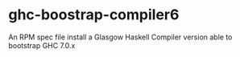 ghc-boostrap-compiler6
======================

An RPM spec file install a Glasgow Haskell Compiler version able to bootstrap GHC 7.0.x
